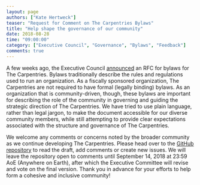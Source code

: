 ```yaml
---
layout: page
authors: ["Kate Hertweck"]
teaser: "Request for Comment on The Carpentries Bylaws"
title: "Help shape the governance of our community"
date: 2018-08-28
time: "09:00:00"
category: ["Executive Council", "Governance", "Bylaws", "Feedback"]
comments: true
---
```


A few weeks ago, the Executive Council [announced](https://carpentries.org/blog/2018/07/ec-rfc-overview/) 
an RFC for bylaws for The Carpentries. Bylaws traditionally describe the rules 
and regulations used to run an organization. As a fiscally sponsored organization, 
The Carpentries are not required to have formal (legally binding) bylaws. As an 
organization that is community-driven, though, these bylaws are important for 
describing the role of the community in governing and guiding the strategic 
direction of The Carpentries. We have tried to use plain language, rather than 
legal jargon, to make the document accessible for our diverse community members, 
while still attempting to provide clear expectations associated with the 
structure and governance of The Carpentries. 

We welcome any comments or concerns noted by the broader community as we 
continue developing The Carpentries. Please head over to the [GitHub repository](https://github.com/carpentries/2018_Bylaws) to read the draft, add 
comments or create new issues. We will leave the repository open to comments 
until September 14, 2018 at 23:59 AoE (Anywhere on Earth), after which the 
Executive Committee will revise and vote on the final version. Thank you in 
advance for your efforts to help form a cohesive and inclusive community!
